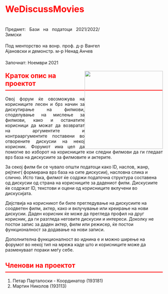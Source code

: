 
<h1 style="color: red">WeDiscussMovies</h1>
<div style="float: left; width: 60%;">

<h4 style="font-weight: normal; text-align: justify">Предмет: Бази на податоци 2021/2022/Зимски</h2>
<h4  style="font-weight: normal; text-align: justify">Под менторство на вонр. проф. д-р Вангел Ајановски и демонстр. м-р Ненад Анчев</h4>
<h4  style="font-weight: normal; text-align: justify">Започнат: Ноември 2021</h4>
</div>
<div>
<img src="https://develop.finki.ukim.mk/projects/weDiscussMovies/raw-attachment/wiki/WikiStart/logo-max.jpg" style="float:right; height: 250px; width: auto;">
</div><br><br><br><br><br><br><br><br>
<h2 style="padding-bottom: 8px; border-bottom: 2px solid red; color: red">Краток опис на проектот</h2>
<p style="text-align: justify">
Овој форум ќе овозможува на корисниците лесен и брз начин за дискутирање на филмови, споделување на мислење за филмови, како и останатите корисници да можат да возвратат на аргументите и контрааргументите поставени во отворените дискусии на некој корисник. Форумот има цел да помогне во изборот на корисниците кои следни филмови да ги гледаат врз база на дискусиите за филмовите и актерите.

За секој филм би се чувало општи податоци како ID, наслов, жанр, рејтинг( формирана врз база на сите дискусии), насловна слика и слично. Исто така, филмот ќе содржи податочна структура составена од дискусии од страна на корисниците за дадениот филм. Дискусиите ќе содржат ID, текстови и оцени од корисниците вклучени во дискусијата.

Дејствија на корисникот би биле прегледување на дискусиите на соодветен филм, актер, како и вклучување или креирање на нови дискусии. Даден корисник ќе може да прегледа профил на друг корисник, да ги разгледа неговите дискусии и интереси. Доколку не постои запис за даден актер, филм или режисер, ќе постои функционалност за додавање на нови записи.

Дополнителна функционалност во иднина е и можно ширење на форумот во некој тип на мрежа каде што и корисниците може да разменуваат пораки меѓу себе.
</p>

<h2 style="padding-bottom: 8px; border-bottom: 2px solid red; color: red">Членови на проектот</h2>
<ol>
	<li>Петар Парталоски - Координатор (193181)</li>
	<li>Мартин Николов (193113)</li>
</ol>